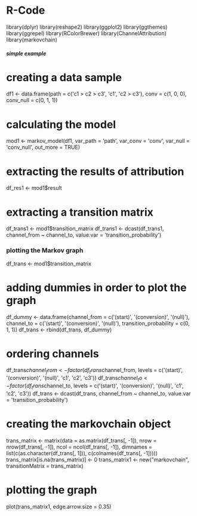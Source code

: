# R-Code
library(dplyr)
library(reshape2)
library(ggplot2)
library(ggthemes)
library(ggrepel)
library(RColorBrewer)
library(ChannelAttribution)
library(markovchain)
 
##### simple example #####
# creating a data sample
df1 <- data.frame(path = c('c1 > c2 > c3', 'c1', 'c2 > c3'), conv = c(1, 0, 0), conv_null = c(0, 1, 1))
 
# calculating the model
mod1 <- markov_model(df1,
                    var_path = 'path',
                    var_conv = 'conv',
                    var_null = 'conv_null',
                    out_more = TRUE)
 
# extracting the results of attribution
df_res1 <- mod1$result
 
# extracting a transition matrix
df_trans1 <- mod1$transition_matrix
df_trans1 <- dcast(df_trans1, channel_from ~ channel_to, value.var = 'transition_probability')
 
### plotting the Markov graph ###
df_trans <- mod1$transition_matrix
 
# adding dummies in order to plot the graph
df_dummy <- data.frame(channel_from = c('(start)', '(conversion)', '(null)'),
                       channel_to = c('(start)', '(conversion)', '(null)'),
                       transition_probability = c(0, 1, 1))
df_trans <- rbind(df_trans, df_dummy)
 
# ordering channels
df_trans$channel_from <- factor(df_trans$channel_from,
                                levels = c('(start)', '(conversion)', '(null)', 'c1', 'c2', 'c3'))
df_trans$channel_to <- factor(df_trans$channel_to,
                                levels = c('(start)', '(conversion)', '(null)', 'c1', 'c2', 'c3'))
df_trans <- dcast(df_trans, channel_from ~ channel_to, value.var = 'transition_probability')
 
# creating the markovchain object
trans_matrix <- matrix(data = as.matrix(df_trans[, -1]),
                       nrow = nrow(df_trans[, -1]), ncol = ncol(df_trans[, -1]),
                       dimnames = list(c(as.character(df_trans[, 1])), c(colnames(df_trans[, -1]))))
trans_matrix[is.na(trans_matrix)] <- 0
trans_matrix1 <- new("markovchain", transitionMatrix = trans_matrix)
 
# plotting the graph
plot(trans_matrix1, edge.arrow.size = 0.35)
